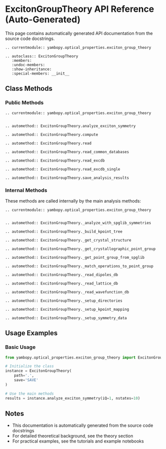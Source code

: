 # ExcitonGroupTheory API Reference (Auto-Generated)

This page contains automatically generated API documentation from the source code docstrings.

```{eval-rst}
.. currentmodule:: yambopy.optical_properties.exciton_group_theory

.. autoclass:: ExcitonGroupTheory
   :members:
   :undoc-members:
   :show-inheritance:
   :special-members: __init__
```

## Class Methods

### Public Methods

```{eval-rst}
.. currentmodule:: yambopy.optical_properties.exciton_group_theory


.. automethod:: ExcitonGroupTheory.analyze_exciton_symmetry

.. automethod:: ExcitonGroupTheory.compute

.. automethod:: ExcitonGroupTheory.read

.. automethod:: ExcitonGroupTheory.read_common_databases

.. automethod:: ExcitonGroupTheory.read_excdb

.. automethod:: ExcitonGroupTheory.read_excdb_single

.. automethod:: ExcitonGroupTheory.save_analysis_results

```

### Internal Methods

These methods are called internally by the main analysis methods:

```{eval-rst}
.. currentmodule:: yambopy.optical_properties.exciton_group_theory


.. automethod:: ExcitonGroupTheory._analyze_with_spglib_symmetries

.. automethod:: ExcitonGroupTheory._build_kpoint_tree

.. automethod:: ExcitonGroupTheory._get_crystal_structure

.. automethod:: ExcitonGroupTheory._get_crystallographic_point_group

.. automethod:: ExcitonGroupTheory._get_point_group_from_spglib

.. automethod:: ExcitonGroupTheory._match_operations_to_point_group

.. automethod:: ExcitonGroupTheory._read_dipoles_db

.. automethod:: ExcitonGroupTheory._read_lattice_db

.. automethod:: ExcitonGroupTheory._read_wavefunction_db

.. automethod:: ExcitonGroupTheory._setup_directories

.. automethod:: ExcitonGroupTheory._setup_kpoint_mapping

.. automethod:: ExcitonGroupTheory._setup_symmetry_data

```

## Usage Examples

### Basic Usage

```python
from yambopy.optical_properties.exciton_group_theory import ExcitonGroupTheory

# Initialize the class
instance = ExcitonGroupTheory(
    path='.',
    save='SAVE'
)

# Use the main methods
results = instance.analyze_exciton_symmetry(iQ=1, nstates=10)
```

## Notes

- This documentation is automatically generated from the source code docstrings
- For detailed theoretical background, see the theory section
- For practical examples, see the tutorials and example notebooks
